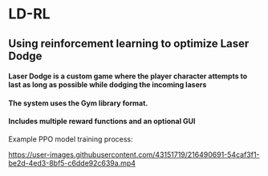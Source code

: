 # LD-RL
## Using reinforcement learning to optimize Laser Dodge
#### Laser Dodge is a custom game where the player character attempts to last as long as possible while dodging the incoming lasers
#### The system uses the Gym library format. 

#### Includes multiple reward functions and an optional GUI

Example PPO model training process:

https://user-images.githubusercontent.com/43151719/216490691-54caf3f1-be2d-4ed3-8bf5-c6dde92c639a.mp4
